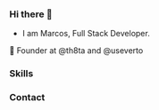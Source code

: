 ### Hi there 👋

* I am Marcos, Full Stack Developer.

🧭 Founder at @th8ta and @useverto


### Skills

### Contact
